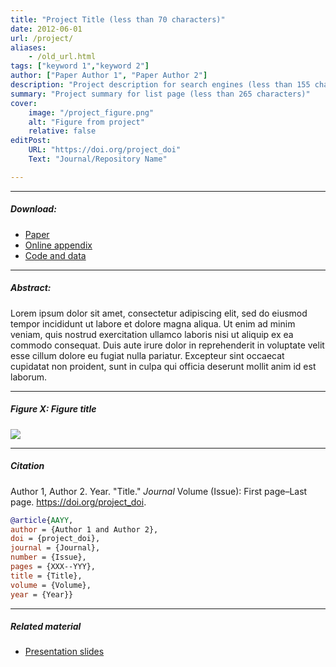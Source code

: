 ```yaml
---
title: "Project Title (less than 70 characters)" 
date: 2012-06-01
url: /project/
aliases: 
    - /old_url.html
tags: ["keyword 1","keyword 2"]
author: ["Paper Author 1", "Paper Author 2"]
description: "Project description for search engines (less than 155 characters)" 
summary: "Project summary for list page (less than 265 characters)"
cover:
    image: "/project_figure.png"
    alt: "Figure from project"
    relative: false
editPost:
    URL: "https://doi.org/project_doi"
    Text: "Journal/Repository Name"

---
```


---

##### Download:

- [Paper](/project.pdf)
- [Online appendix](/appendix.pdf)
- [Code and data](https://github.com/project_repo)

---

##### Abstract:

Lorem ipsum dolor sit amet, consectetur adipiscing elit, sed do eiusmod tempor incididunt ut labore et dolore magna aliqua. Ut enim ad minim veniam, quis nostrud exercitation ullamco laboris nisi ut aliquip ex ea commodo consequat. Duis aute irure dolor in reprehenderit in voluptate velit esse cillum dolore eu fugiat nulla pariatur. Excepteur sint occaecat cupidatat non proident, sunt in culpa qui officia deserunt mollit anim id est laborum.

---

##### Figure X:  Figure title

![](/figurex.png)

---

##### Citation

Author 1, Author 2. Year. "Title." *Journal* Volume (Issue): First page–Last page. https://doi.org/project_doi.

```BibTeX
@article{AAYY,
author = {Author 1 and Author 2},
doi = {project_doi},
journal = {Journal},
number = {Issue},
pages = {XXX--YYY},
title = {Title},
volume = {Volume},
year = {Year}}
```

---

##### Related material

+ [Presentation slides](/presentation.pdf)
